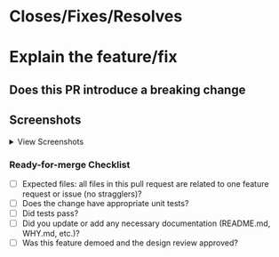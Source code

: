 <!--
Follow the steps to create the PR:

Subject: "feat/fix/docs(#issue_id): <PR Subject>"
Assignees: "One Platform Developers"
Projects: "One Platform Development"
-->

# Closes/Fixes/Resolves

### <!-- Any of the keywords: Closes/Fixes/Resolves followed by #issue_id (should be separated by a space only) -->

# Explain the feature/fix

<!-- Provide a clear explanation of the feature/fix implemented -->

## Does this PR introduce a breaking change

<!-- Yes/No -->

<!-- If this PR contains a breaking change, please describe the impact and migration path for existing applications below. -->

## Screenshots

<!-- If applicable, add screenshots to help explain your problem. -->

<details>
<summary>View Screenshots</summary>

<!-- Add your screenshots below this line -->

</details>

### Ready-for-merge Checklist

- [ ] Expected files: all files in this pull request are related to one feature request or issue (no stragglers)?
- [ ] Does the change have appropriate unit tests?
- [ ] Did tests pass?
- [ ] Did you update or add any necessary documentation (README.md, WHY.md, etc.)?
- [ ] Was this feature demoed and the design review approved?
